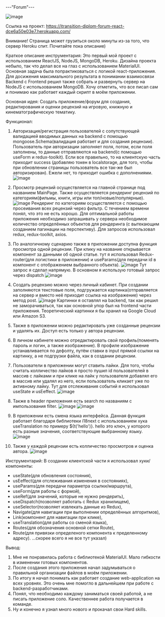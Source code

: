 ---"Forum"---


![image](https://github.com/Aleksandr-Khokhrin/MyForumApp_react-front/assets/147053338/539b78e8-1101-4244-a7cf-6e9b557bcc4c)


Ссылка на проект: https://itransition-diplom-forum-react-dce6a50e03e7.herokuapp.com/

Внимание! Страница может грузиться около минуты из-за того, что сервер Heroku спит. Почитайте пока описание)

Краткое описание инструментария:
Это первый мой проект с использованием ReactJS, NodeJS, MongoDB, Heroku. 
Дизайна проекта небыло, так что делал все на глаз с использованием MaterialUI. Основная задача была попрактиковаться с логикой react-приложения.
Для досижения максимального результата в понимании взаимосвязи Backend с Frontend решил также собрать и развернуть сервер на NodeJS с использованием MongoDB.
Хочу отметить, что все писал сам и понимаю как работает каждый скрипт в моём приложении. 

Основная идея:
Создать приложение/форум для создания, редактирования и оценки рецензий на игровую, книжную и кинематографическую тематику. 

Функционал:
1. Авторизация/регистрация пользователей с сопутствующей валидацией вводимых данных на backend с помощью mongoose.Schema(валидация работает и для создания рецензии). 
Пользователь при авторизации заполняет поля, потом, если поля заполнены, то данные отправляются на backend(с помощью useForm и redux-toolkit). Если все правильно, то на клиентскую часть приходит success (добавляю токен в localstorage, для того, чтобы при обновлении страницы пользователь все так-же был авторизирован). Ежели нет, то приходит ошибка с дополнениями. 
![image](https://github.com/Aleksandr-Khokhrin/MyForumApp_react-front/assets/147053338/770c01cd-719d-4ab6-bb8e-ff36dac44d3a)
2. Просмотр рецензий осуществляется на главной странице под названием MainPage. Также осуществляется рендеринг рецензий по категориям(фильмы, книги, игры или топ/новые/популярные). 
![image](https://github.com/Aleksandr-Khokhrin/MyForumApp_react-front/assets/147053338/bceaafca-12ff-4663-8d1d-321132ccd612)
Рендеринг по категориям осуществляется с помощью просеивания всех рецензий через фильтр. С течением времени понял, что это не есть хорошо. Для оптимальной работы приложения необходимо запрашивать у сервера необходимое количество определённых объектов для рендеринга (с вытекающим созданием пагинации на перспективу). Для запросов использовал redux, redux-toolkit, axios. 
3. По аналогичному сценарию также в приложении доступна функция просмотра одной рецензии. При клику на название открывается компонент за данными об одной статье. 
тут я использовал Redux-router(для логистики в приложении) и useParams(для передачи id в компонент с отображением выбранного объекта).
![image](https://github.com/Aleksandr-Khokhrin/MyForumApp_react-front/assets/147053338/79a6d46a-2b95-43d9-b3d9-5403d53fbaf2)
 Тут запрос я сделал напрямую. В основном я использую готовый запрос через dispatch
 ![image](https://github.com/Aleksandr-Khokhrin/MyForumApp_react-front/assets/147053338/7c20f754-7058-43c3-a5c1-edfde2c0dfba)

4. Создать рецензию можно через личный кабинет. При создании заполняются текстовые поля, подгружается картинка(отправляется на сервер и вместо неё приходит ссылка на изображение) через метод post.
![image](https://github.com/Aleksandr-Khokhrin/MyForumApp_react-front/assets/147053338/2491698b-66d0-4b8c-ab76-cb9822c05e43)
Картинки я оставлял на backend, так как решил не заморачиваться, так как основной упор был на frontend части приложения. Теоретический картинки я бы хранил на Google Cloud или Amazon S3.
5. Также в приложении можно редактировать уже созданные рецензии и удалять их. Доступ есть только у автора рецензии.
6. В личном кабинете можно отредактировать свой профиль(поменять пароль и логин, а также изображение).
В профиле изображение устанавливается по дефолту, путём ставки в input прямой ссылки на картинку, а не подгрузки файла, как в создании рецензии.
7. Пользователи в приложении могут ставить лайки. Для того, чтобы считать колличество лайков я просто пушил id пользователей в массив с лайками и при клике на лайк у пользователя добавлял его в массив или удалял из него, если пользователь кликает уже по активному лайку. Тут для отслеживания событий я использовал useState и usEeffect.
![image](https://github.com/Aleksandr-Khokhrin/MyForumApp_react-front/assets/147053338/c5992e30-88b6-4f3c-85aa-a1a04aa53783)
8. Также в header приложения есть search по названиям с импользования filter.
![image](https://github.com/Aleksandr-Khokhrin/MyForumApp_react-front/assets/147053338/3467a939-b677-4cb2-a65e-cebead15c8be)
![image](https://github.com/Aleksandr-Khokhrin/MyForumApp_react-front/assets/147053338/8a84ec0d-fe29-4b39-8b31-3a30b0e69866)
9. В приложении есть смена языка интерфейса. Данная функция работает благодаря библиотеки i18next с использованием хука useTranslation по примеру ${t('hello')}. hello это ключ, у которого есть разные значения, соответствующие выбранному языку.
![image](https://github.com/Aleksandr-Khokhrin/MyForumApp_react-front/assets/147053338/2f045352-8567-4c4f-832d-f9fbe5b7fb32)
10. Также у каждой рецензии есть колличество просмотров и оценка автора. 
![image](https://github.com/Aleksandr-Khokhrin/MyForumApp_react-front/assets/147053338/a4535184-42b0-42d9-8b94-4f3118805292)

Инструментарий:
В создании клиентской части я использовал хуки/компоненты: 
- useState(для обновления состояния), 
- usEeffect(для отслеживания изменения в состояниях), 
- useParams(для передачи параметра ссылки/маршрута),
- useForm(для работы с формой),
- useRef(для значений, которые не нужно рендерить),  
- useDispatch(позволяет работать с Redux хранилищем), 
- useSelector(позволяет извлекать данные из Redux), 
- Navigate(для навигации при выполнении определённых алгоритмов), 
- Link(компонент для навигации при клике), 
- useTranslation(для работы со сменой языка), 
- Routes(для обозначения основной сетки Route), 
- Route(для привязки определеного компонента к пределенному адресу). 
...скорее всего я не все тут указал)

Вывод: 
1. Мне не понравилась работа с библиотекой MaterialUI. Мало гибкости в изменении готовых компонентов. 
2. После создания этого приложения начал задумываться о правильной организации файлов в моём приложении. 
3. По итогу я начал понимать как работает создание web-application на всех уровнях. Это очень мне помогло в дальнейшем при работе с backend-разработчиками.
4. Понял, что необходимо каждому заниматься своей работой, а не писать приложение соло. Качественнее работа получается в команде. 
5. Ну и конечно я узнал много нового и прокачал свои Hard skills. 


